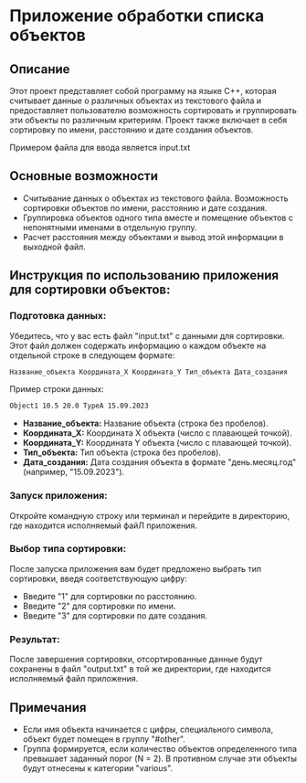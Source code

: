 # Приложение обработки списка объектов

## Описание
Этот проект представляет собой программу на языке C++, которая считывает данные о различных объектах из текстового файла и предоставляет пользователю возможность сортировать и группировать эти объекты по различным критериям. Проект также включает в себя сортировку по имени, расстоянию и дате создания объектов.

Примером файла для ввода является input.txt

## Основные возможности
+ Считывание данных о объектах из текстового файла.
Возможность сортировки объектов по имени, расстоянию и дате создания.
+ Группировка объектов одного типа вместе и помещение объектов с непонятными именами в отдельную группу.
+ Расчет расстояния между объектами и вывод этой информации в выходной файл.

## Инструкция по использованию приложения для сортировки объектов:

### Подготовка данных:
 Убедитесь, что у вас есть файл "input.txt" с данными для сортировки. Этот файл должен содержать информацию о каждом объекте на отдельной строке в следующем формате:
```bash
Название_объекта Координата_X Координата_Y Тип_объекта Дата_создания
```
Пример строки данных:

```bash
Object1 10.5 20.0 TypeA 15.09.2023
```
+ **Название_объекта:** Название объекта (строка без пробелов). 
+ **Координата_X:** Координата X объекта (число с плавающей точкой).
+ **Координата_Y:**  Координата Y объекта (число с плавающей точкой).
+ **Тип_объекта:**  Тип объекта (строка без пробелов).
+ **Дата_создания:** Дата создания объекта в формате "день.месяц.год" (например, "15.09.2023").

### Запуск приложения:
Откройте командную строку или терминал и перейдите в директорию, где находится исполняемый файЛ приложения.
 
### Выбор типа сортировки:
После запуска приложения вам будет предложено выбрать тип сортировки, введя соответствующую цифру:
+ Введите "1" для сортировки по расстоянию.
+ Введите "2" для сортировки по имени.
+ Введите "3" для сортировки по дате создания.

### Результат:  
После завершения сортировки, отсортированные данные будут сохранены в файл "output.txt" в той же директории, где находится исполняемый файл приложения.

## Примечания
+ Если имя объекта начинается с цифры, специального символа, объект будет помещен в группу "#other".
+ Группа формируется, если количество объектов определенного типа превышает заданный порог (N = 2). В противном случае эти объекты будут отнесены к категории "various". 